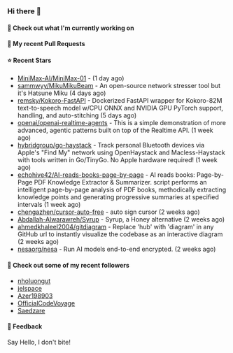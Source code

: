 ### Hi there 👋

#### 👷 Check out what I'm currently working on

#### 🔨 My recent Pull Requests


#### ⭐ Recent Stars

- [MiniMax-AI/MiniMax-01](https://github.com/MiniMax-AI/MiniMax-01) -  (1 day ago)
- [sammwyy/MikuMikuBeam](https://github.com/sammwyy/MikuMikuBeam) - An open-source network stresser tool but it&#39;s Hatsune Miku (4 days ago)
- [remsky/Kokoro-FastAPI](https://github.com/remsky/Kokoro-FastAPI) - Dockerized FastAPI wrapper for Kokoro-82M text-to-speech model w/CPU ONNX and NVIDIA GPU PyTorch support, handling, and auto-stitching (5 days ago)
- [openai/openai-realtime-agents](https://github.com/openai/openai-realtime-agents) - This is a simple demonstration of more advanced, agentic patterns built on top of the Realtime API. (1 week ago)
- [hybridgroup/go-haystack](https://github.com/hybridgroup/go-haystack) - Track personal Bluetooth devices via Apple&#39;s &#34;Find My&#34; network using OpenHaystack and Macless-Haystack with tools written in Go/TinyGo. No Apple hardware required! (1 week ago)
- [echohive42/AI-reads-books-page-by-page](https://github.com/echohive42/AI-reads-books-page-by-page) - AI reads books: Page-by-Page PDF Knowledge Extractor &amp; Summarizer. script performs an intelligent page-by-page analysis of PDF books, methodically extracting knowledge points and generating progressive summaries at specified intervals (1 week ago)
- [chengazhen/cursor-auto-free](https://github.com/chengazhen/cursor-auto-free) - auto sign cursor (2 weeks ago)
- [Abdallah-Alwarawreh/Syrup](https://github.com/Abdallah-Alwarawreh/Syrup) - Syrup, a Honey alternative (2 weeks ago)
- [ahmedkhaleel2004/gitdiagram](https://github.com/ahmedkhaleel2004/gitdiagram) - Replace &#39;hub&#39; with &#39;diagram&#39; in any GitHub url to instantly visualize the codebase as an interactive diagram (2 weeks ago)
- [nesaorg/nesa](https://github.com/nesaorg/nesa) - Run AI models end-to-end encrypted. (2 weeks ago)

#### 👯 Check out some of my recent followers

- [nholuongut](https://github.com/nholuongut)
- [jelspace](https://github.com/jelspace)
- [Azer198903](https://github.com/Azer198903)
- [OfficialCodeVoyage](https://github.com/OfficialCodeVoyage)
- [Saedzare](https://github.com/Saedzare)

#### 💬 Feedback

Say Hello, I don't bite!